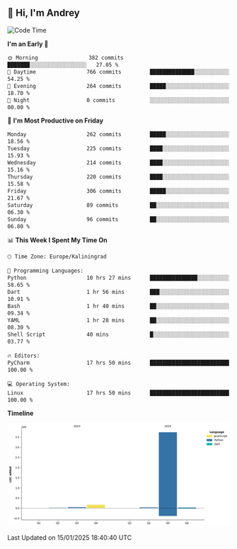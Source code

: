 ## 👋 Hi, I'm Andrey

<!--START_SECTION:waka-->
![Code Time](http://img.shields.io/badge/Code%20Time-690%20hrs%2038%20mins-blue)

**I'm an Early 🐤** 

```text
🌞 Morning                382 commits         ███████░░░░░░░░░░░░░░░░░░   27.05 % 
🌆 Daytime                766 commits         ██████████████░░░░░░░░░░░   54.25 % 
🌃 Evening                264 commits         █████░░░░░░░░░░░░░░░░░░░░   18.70 % 
🌙 Night                  0 commits           ░░░░░░░░░░░░░░░░░░░░░░░░░   00.00 % 
```
📅 **I'm Most Productive on Friday** 

```text
Monday                   262 commits         █████░░░░░░░░░░░░░░░░░░░░   18.56 % 
Tuesday                  225 commits         ████░░░░░░░░░░░░░░░░░░░░░   15.93 % 
Wednesday                214 commits         ████░░░░░░░░░░░░░░░░░░░░░   15.16 % 
Thursday                 220 commits         ████░░░░░░░░░░░░░░░░░░░░░   15.58 % 
Friday                   306 commits         █████░░░░░░░░░░░░░░░░░░░░   21.67 % 
Saturday                 89 commits          ██░░░░░░░░░░░░░░░░░░░░░░░   06.30 % 
Sunday                   96 commits          ██░░░░░░░░░░░░░░░░░░░░░░░   06.80 % 
```


📊 **This Week I Spent My Time On** 

```text
🕑︎ Time Zone: Europe/Kaliningrad

💬 Programming Languages: 
Python                   10 hrs 27 mins      ███████████████░░░░░░░░░░   58.65 % 
Dart                     1 hr 56 mins        ███░░░░░░░░░░░░░░░░░░░░░░   10.91 % 
Bash                     1 hr 40 mins        ██░░░░░░░░░░░░░░░░░░░░░░░   09.34 % 
YAML                     1 hr 28 mins        ██░░░░░░░░░░░░░░░░░░░░░░░   08.30 % 
Shell Script             40 mins             █░░░░░░░░░░░░░░░░░░░░░░░░   03.77 % 

🔥 Editors: 
PyCharm                  17 hrs 50 mins      █████████████████████████   100.00 % 

💻 Operating System: 
Linux                    17 hrs 50 mins      █████████████████████████   100.00 % 
```

**Timeline**

![Lines of Code chart](https://raw.githubusercontent.com/Mist3s/Mist3s/main/assets/bar_graph.png)


 Last Updated on 15/01/2025 18:40:40 UTC
<!--END_SECTION:waka-->

